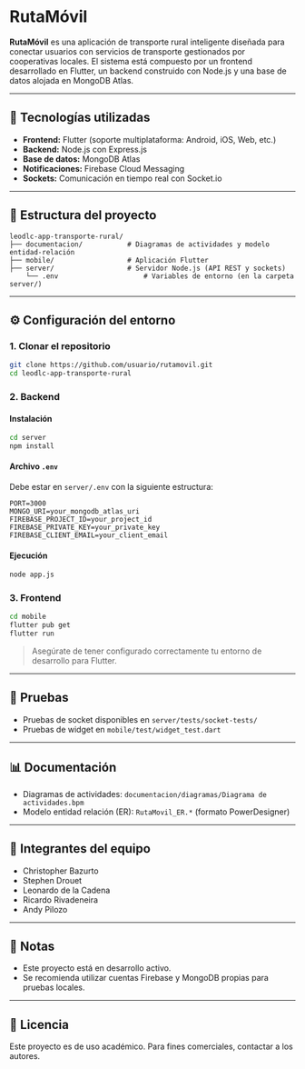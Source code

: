 # RutaMóvil

**RutaMóvil** es una aplicación de transporte rural inteligente diseñada para conectar usuarios con servicios de transporte gestionados por cooperativas locales. El sistema está compuesto por un frontend desarrollado en Flutter, un backend construido con Node.js y una base de datos alojada en MongoDB Atlas.

---

## 🚀 Tecnologías utilizadas

- **Frontend:** Flutter (soporte multiplataforma: Android, iOS, Web, etc.)
- **Backend:** Node.js con Express.js
- **Base de datos:** MongoDB Atlas
- **Notificaciones:** Firebase Cloud Messaging
- **Sockets:** Comunicación en tiempo real con Socket.io

---

## 📁 Estructura del proyecto

```
leodlc-app-transporte-rural/
├── documentacion/           # Diagramas de actividades y modelo entidad-relación
├── mobile/                  # Aplicación Flutter
├── server/                  # Servidor Node.js (API REST y sockets)
    └── .env                     # Variables de entorno (en la carpeta server/)
```

---

## ⚙️ Configuración del entorno

### 1. Clonar el repositorio

```bash
git clone https://github.com/usuario/rutamovil.git
cd leodlc-app-transporte-rural
```

### 2. Backend

#### Instalación

```bash
cd server
npm install
```

#### Archivo `.env`

Debe estar en `server/.env` con la siguiente estructura:

```
PORT=3000
MONGO_URI=your_mongodb_atlas_uri
FIREBASE_PROJECT_ID=your_project_id
FIREBASE_PRIVATE_KEY=your_private_key
FIREBASE_CLIENT_EMAIL=your_client_email
```

#### Ejecución

```bash
node app.js
```

### 3. Frontend

```bash
cd mobile
flutter pub get
flutter run
```

> Asegúrate de tener configurado correctamente tu entorno de desarrollo para Flutter.

---

## 🧪 Pruebas

- Pruebas de socket disponibles en `server/tests/socket-tests/`
- Pruebas de widget en `mobile/test/widget_test.dart`

---

## 📊 Documentación

- Diagramas de actividades: `documentacion/diagramas/Diagrama de actividades.bpm`
- Modelo entidad relación (ER): `RutaMovil_ER.*` (formato PowerDesigner)

---

## 👥 Integrantes del equipo

- Christopher Bazurto
- Stephen Drouet
- Leonardo de la Cadena
- Ricardo Rivadeneira
- Andy Pilozo

---

## 📌 Notas

- Este proyecto está en desarrollo activo.
- Se recomienda utilizar cuentas Firebase y MongoDB propias para pruebas locales.

---

## 📄 Licencia

Este proyecto es de uso académico. Para fines comerciales, contactar a los autores.
